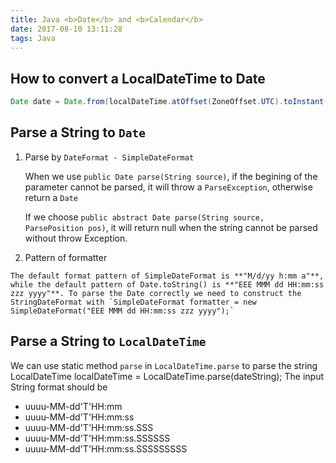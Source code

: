 ```yaml
---
title: Java <b>Date</b> and <b>Calendar</b>
date: 2017-08-10 13:11:28
tags: Java
---
```


## How to convert a LocalDateTime to Date

```java
Date date = Date.from(localDateTime.atOffset(ZoneOffset.UTC).toInstant());
```

## Parse a String to `Date`

1. Parse by `DateFormat - SimpleDateFormat`

	When we use `public Date parse(String source)`, if the begining of the parameter cannot be parsed, it will throw a `ParseException`, otherwise return a `Date`
	
	If we choose `public abstract Date parse(String source, ParsePosition pos)`, it will return null when the string cannot be parsed without throw Exception.
	

2. Pattern of formatter

<!-- more -->
	The default format pattern of SimpleDateFormat is **"M/d/yy h:mm a"**, while the default pattern of Date.toString() is **"EEE MMM dd HH:mm:ss zzz yyyy"**. To parse the Date correctly we need to construct the StringDateFormat with `SimpleDateFormat formatter = new SimpleDateFormat("EEE MMM dd HH:mm:ss zzz yyyy");`
	
## Parse a String to `LocalDateTime`

We can use static method `parse` in `LocalDateTime.parse` to parse the string
LocalDateTime localDateTime = LocalDateTime.parse(dateString); The input String format should be 


* uuuu-MM-dd'T'HH:mm
* uuuu-MM-dd'T'HH:mm:ss
* uuuu-MM-dd'T'HH:mm:ss.SSS
* uuuu-MM-dd'T'HH:mm:ss.SSSSSS
* uuuu-MM-dd'T'HH:mm:ss.SSSSSSSSS




